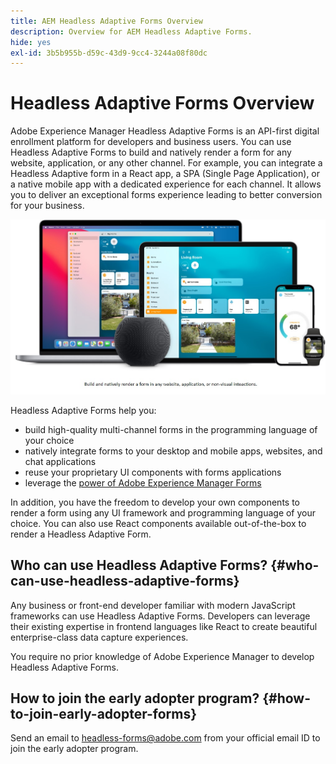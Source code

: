```yaml
---
title: AEM Headless Adaptive Forms Overview
description: Overview for AEM Headless Adaptive Forms.
hide: yes
exl-id: 3b5b955b-d59c-43d9-9cc4-3244a08f80dc
---
```

# Headless Adaptive Forms Overview

Adobe Experience Manager Headless Adaptive Forms is an API-first digital enrollment platform for developers and business users. You can use Headless Adaptive Forms to build and natively render a form for any website, application, or any other channel. For example, you can integrate a Headless Adaptive form in a React app, a SPA (Single Page Application), or a native mobile app with a dedicated experience for each channel.  It allows you to deliver an exceptional forms experience leading to better conversion for your business. 

![Build and natively render a form in any website, an application, or non-visual inteactions](/help/assets/headless-forms-for-any-device.jpg)

Headless Adaptive Forms help you:

* build high-quality multi-channel forms in the programming language of your choice 
* natively integrate forms to your desktop and mobile apps, websites, and chat applications 
* reuse your proprietary UI components with forms applications 
* leverage the [power of Adobe Experience Manager Forms](https://experienceleague.adobe.com/docs/experience-manager-65/forms/getting-started/introduction-aem-forms.html)

In addition, you have the freedom to develop your own components to render a form using any UI framework and programming language of your choice. You can also use React components available out-of-the-box to render a Headless Adaptive Form.

## Who can use Headless Adaptive Forms? {#who-can-use-headless-adaptive-forms}
 
Any business or front-end developer familiar with modern JavaScript frameworks can use Headless Adaptive Forms. Developers can leverage their existing expertise in frontend languages like React to create beautiful enterprise-class data capture experiences. 

You require no prior knowledge of Adobe Experience Manager to develop Headless Adaptive Forms.

## How to join the early adopter program? {#how-to-join-early-adopter-forms}

Send an email to headless-forms@adobe.com from your official email ID to join the early adopter program.
